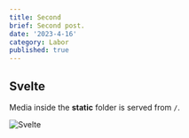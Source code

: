 ```yaml
---
title: Second
brief: Second post.
date: '2023-4-16'
category: Labor
published: true
---
```


## Svelte

Media inside the **static** folder is served from `/`.

![Svelte](favicon.png)
